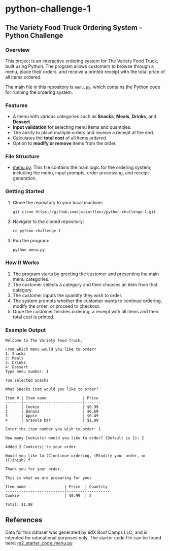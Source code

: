 # python-challenge-1

## The Variety Food Truck Ordering System - Python Challenge

### Overview
This project is an interactive ordering system for The Variety Food Truck, built using Python. The program allows customers to browse through a menu, place their orders, and receive a printed receipt with the total price of all items ordered.

The main file in this repository is `menu.py`, which contains the Python code for running the ordering system.

### Features
- A menu with various categories such as **Snacks**, **Meals**, **Drinks**, and **Dessert**.
- **Input validation** for selecting menu items and quantities.
- The ability to place multiple orders and receive a receipt at the end.
- Calculates the **total cost** of all items ordered.
- Option to **modify or remove** items from the order.

### File Structure
- [menu.py](https://github.com/jsaintfleur/python-challenge-1/blob/main/menu.py): This file contains the main logic for the ordering system, including the menu, input prompts, order processing, and receipt generation.

### Getting Started

1. Clone the repository to your local machine:

    ```bash
    git clone https://github.com/jsaintfleur/python-challenge-1.git
    ```

2. Navigate to the cloned repository:

    ```bash
    cd python-challenge-1
    ```

3. Run the program:

    ```bash
    python menu.py
    ```

### How It Works
1. The program starts by greeting the customer and presenting the main menu categories.
2. The customer selects a category and then chooses an item from that category.
3. The customer inputs the quantity they wish to order.
4. The system prompts whether the customer wants to continue ordering, modify the order, or proceed to checkout.
5. Once the customer finishes ordering, a receipt with all items and their total cost is printed.

### Example Output

```plaintext
Welcome to The Variety Food Truck.

From which menu would you like to order? 
1: Snacks
2: Meals
3: Drinks
4: Dessert
Type menu number: 1

You selected Snacks

What Snacks item would you like to order?

Item # | Item name                | Price
-------|--------------------------|-------
1      | Cookie                   | $0.99
2      | Banana                   | $0.69
3      | Apple                    | $0.49
4      | Granola bar              | $1.99

Enter the item number you wish to order: 1

How many Cookie(s) would you like to order? (Default is 1): 2

Added 2 Cookie(s) to your order.

Would you like to (C)ontinue ordering, (M)odify your order, or (F)inish? f

Thank you for your order.

This is what we are preparing for you:

Item name                 | Price  | Quantity
--------------------------|--------|----------
Cookie                    | $0.99  | 2        

Total: $1.98
```

## References

Data for this dataset was generated by edX Boot Camps LLC, and is intended for educational purposes only.
The starter code file can be found here: [m2_starter_code_menu.py](https://github.com/jsaintfleur/python-challenge-1/blob/main/m2_starter_code_menu.py)

